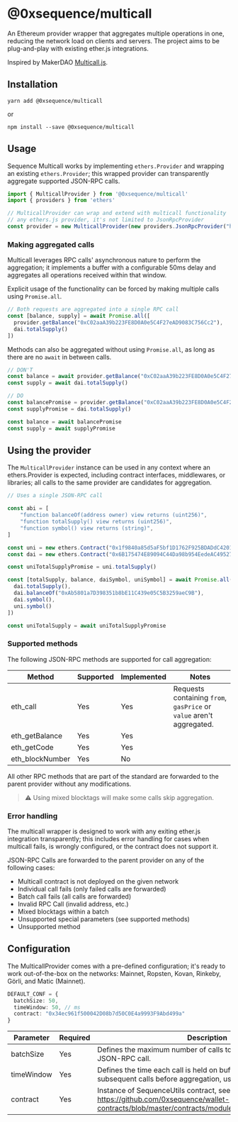 @0xsequence/multicall
=====================

An Ethereum provider wrapper that aggregates multiple operations in one, reducing the network load on clients and servers. The project aims to be plug-and-play with existing ether.js integrations.

Inspired by MakerDAO [Multicall.js](https://github.com/makerdao/multicall.js).

## Installation

`yarn add @0xsequence/multicall`

or

`npm install --save @0xsequence/multicall`

## Usage

Sequence Multicall works by implementing `ethers.Provider` and wrapping an existing `ethers.Provider`; this wrapped provider can transparently aggregate supported JSON-RPC calls.

```ts
import { MulticallProvider } from '@0xsequence/multicall'
import { providers } from 'ethers'

// MulticallProvider can wrap and extend with multicall functionality
// any ethers.js provider, it's not limited to JsonRpcProvider
const provider = new MulticallProvider(new providers.JsonRpcProvider("https://cloudflare-eth.com/"))
```

### Making aggregated calls

Multicall leverages RPC calls' asynchronous nature to perform the aggregation; it implements a buffer with a configurable 50ms delay and aggregates all operations received within that window.

Explicit usage of the functionality can be forced by making multiple calls using `Promise.all`.

```ts
// Both requests are aggregated into a single RPC call
const [balance, supply] = await Promise.all([
  provider.getBalance("0xC02aaA39b223FE8D0A0e5C4F27eAD9083C756Cc2"),
  dai.totalSupply()
])
```

Methods can also be aggregated without using `Promise.all`, as long as there are no `await` in between calls.

```ts
// DON'T
const balance = await provider.getBalance("0xC02aaA39b223FE8D0A0e5C4F27eAD9083C756Cc2")
const supply = await dai.totalSupply()

// DO
const balancePromise = provider.getBalance("0xC02aaA39b223FE8D0A0e5C4F27eAD9083C756Cc2")
const supplyPromise = dai.totalSupply()

const balance = await balancePromise
const supply = await supplyPromise
```

## Using the provider

The `MulticallProvider` instance can be used in any context where an ethers.Provider is expected, including contract interfaces, middlewares, or libraries; all calls to the same provider are candidates for aggregation.

```ts
// Uses a single JSON-RPC call

const abi = [
    "function balanceOf(address owner) view returns (uint256)",
    "function totalSupply() view returns (uint256)",
    "function symbol() view returns (string)",
]

const uni = new ethers.Contract("0x1f9840a85d5aF5bf1D1762F925BDADdC4201F984", abi, provider)
const dai = new ethers.Contract("0x6B175474E89094C44Da98b954EedeAC495271d0F", abi, provider)

const uniTotalSupplyPromise = uni.totalSupply()

const [totalSupply, balance, daiSymbol, uniSymbol] = await Promise.all([
  dai.totalSupply(),
  dai.balanceOf("0xAb5801a7D398351b8bE11C439e05C5B3259aeC9B"),
  dai.symbol(),
  uni.symbol()
])

const uniTotalSupply = await uniTotalSupplyPromise
```

### Supported methods

The following JSON-RPC methods are supported for call aggregation:

| Method          | Supported | Implemented | Notes                                                                |
|-----------------|-----------|-------------|----------------------------------------------------------------------|
| eth_call        | Yes       | Yes         | Requests containing `from`, `gasPrice` or `value` aren't aggregated. |
| eth_getBalance  | Yes       | Yes         |                                                                      |
| eth_getCode     | Yes       | Yes         |                                                                      |
| eth_blockNumber | Yes       | No          |                                                                      |

All other RPC methods that are part of the standard are forwarded to the parent provider without any modifications.

> ⚠️ Using mixed blocktags will make some calls skip aggregation.

### Error handling

The multicall wrapper is designed to work with any exiting ether.js integration transparently; this includes error handling for cases when multicall fails, is wrongly configured, or the contract does not support it.

JSON-RPC Calls are forwarded to the parent provider on any of the following cases:

- Multicall contract is not deployed on the given network
- Individual call fails (only failed calls are forwarded)
- Batch call fails (all calls are forwarded)
- Invalid RPC Call (invalid address, etc.)
- Mixed blocktags within a batch
- Unsupported special parameters (see supported methods)
- Unsupported method

## Configuration

The MulticallProvider comes with a pre-defined configuration; it's ready to work out-of-the-box on the networks: Mainnet, Ropsten, Kovan, Rinkeby, Görli, and Matic (Mainnet).

```ts
DEFAULT_CONF = {
  batchSize: 50,
  timeWindow: 50, // ms
  contract: "0x34ec961f500042D08b7d50C0E4a9993F9Abd499a"
}
```
| Parameter  | Required | Description                                                                                                                                  |
|------------|----------|----------------------------------------------------------------------------------------------------------------------------------------------|
| batchSize  | Yes      | Defines the maximum number of calls to batch into a single JSON-RPC call.                                                                    |
| timeWindow | Yes      | Defines the time each call is held on buffer waiting for subsequent calls before aggregation, use 0 for "next js tick".                      |
| contract   | Yes      | Instance of SequenceUtils contract, see: https://github.com/0xsequence/wallet-contracts/blob/master/contracts/modules/utils/SequenceUtils.sol. |
